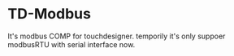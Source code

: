# TD-Modbus
It's modbus COMP for touchdesigner. temporily it's only suppoer modbusRTU with serial interface now.
